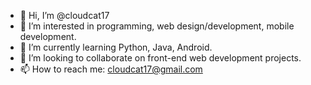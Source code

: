 - 👋 Hi, I’m @cloudcat17
- 👀 I’m interested in programming, web design/development, mobile development.
- 🌱 I’m currently learning Python, Java, Android.
- 💞️ I’m looking to collaborate on front-end web development projects.
- 📫 How to reach me: cloudcat17@gmail.com

<!---
cloudcat17/cloudcat17 is a ✨ special ✨ repository because its `README.md` (this file) appears on your GitHub profile.
You can click the Preview link to take a look at your changes.
--->
